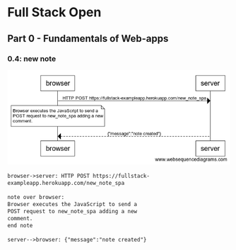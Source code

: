 # Full Stack Open

## Part 0 - Fundamentals of Web-apps

### 0.4: new note

<img src="./diagram.png" alt="Diagram">

```
browser->server: HTTP POST https://fullstack-exampleapp.herokuapp.com/new_note_spa

note over browser:
Browser executes the JavaScript to send a
POST request to new_note_spa adding a new
comment.
end note

server-->browser: {"message":"note created"}
```
